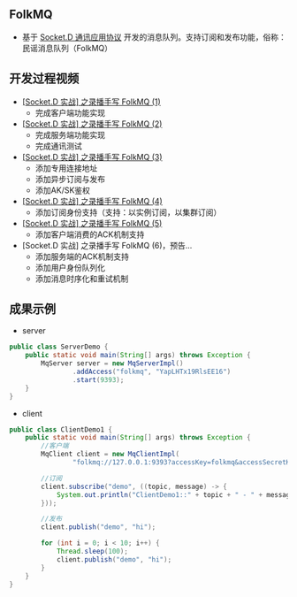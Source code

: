 ## FolkMQ

* 基于 [Socket.D 通讯应用协议](https://gitee.com/noear/socketd) 开发的消息队列。支持订阅和发布功能，俗称：民谣消息队列（FolkMQ）

## 开发过程视频

* [[Socket.D 实战] 之录播手写 FolkMQ (1)](https://www.bilibili.com/video/BV1dj411j7PQ/)
  * 完成客户端功能实现
* [[Socket.D 实战] 之录播手写 FolkMQ (2)](https://www.bilibili.com/video/BV1EC4y177sb/)
  * 完成服务端功能实现
  * 完成通讯测试
* [[Socket.D 实战] 之录播手写 FolkMQ (3)](https://www.bilibili.com/video/BV11v411c7kJ/)
  * 添加专用连接地址
  * 添加异步订阅与发布
  * 添加AK/SK鉴权
* [[Socket.D 实战] 之录播手写 FolkMQ (4)](https://www.bilibili.com/video/BV1oc41167DY/)
  * 添加订阅身份支持（支持：以实例订阅，以集群订阅）
* [[Socket.D 实战] 之录播手写 FolkMQ (5)](https://www.bilibili.com/video/BV1zc41167Uj/)
  * 添加客户端消费的ACK机制支持
* [Socket.D 实战] 之录播手写 FolkMQ (6)，预告...
  * 添加服务端的ACK机制支持
  * 添加用户身份队列化
  * 添加消息时序化和重试机制

## 成果示例

* server

```java
public class ServerDemo {
    public static void main(String[] args) throws Exception {
        MqServer server = new MqServerImpl()
                .addAccess("folkmq", "YapLHTx19RlsEE16")
                .start(9393);
    }
}
```

* client

```java
public class ClientDemo1 {
    public static void main(String[] args) throws Exception {
        //客户端
        MqClient client = new MqClientImpl(
                "folkmq://127.0.0.1:9393?accessKey=folkmq&accessSecretKey=YapLHTx19RlsEE16");

        //订阅
        client.subscribe("demo", ((topic, message) -> {
            System.out.println("ClientDemo1::" + topic + " - " + message);
        }));

        //发布
        client.publish("demo", "hi");

        for (int i = 0; i < 10; i++) {
            Thread.sleep(100);
            client.publish("demo", "hi");
        }
    }
}
```
